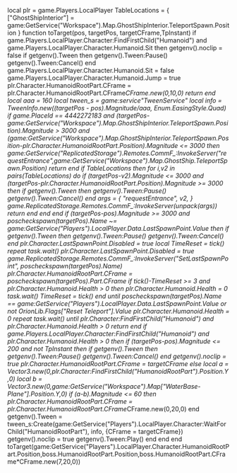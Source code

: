 local plr = game.Players.LocalPlayer
TableLocations = {
    ["GhostShipInterior"] = game:GetService("Workspace").Map.GhostShipInterior.TeleportSpawn.Position
}
function toTarget(pos, targetPos, targetCFrame,TpInstant)
    if game.Players.LocalPlayer.Character:FindFirstChild("Humanoid") and game.Players.LocalPlayer.Character.Humanoid.Sit then
        getgenv().noclip = false
        if getgenv().Tween then
            getgenv().Tween:Pause()
            getgenv().Tween:Cancel()
        end
        game.Players.LocalPlayer.Character.Humanoid.Sit = false
        game.Players.LocalPlayer.Character.Humanoid.Jump = true
        plr.Character.HumanoidRootPart.CFrame = plr.Character.HumanoidRootPart.CFrame*CFrame.new(0,10,0)
        return 
    end
    local aaa = 160
    local tween_s = game:service"TweenService"
    local info = TweenInfo.new((targetPos - pos).Magnitude/aaa, Enum.EasingStyle.Quad)
    if game.PlaceId == 4442272183 and (targetPos-game:GetService("Workspace").Map.GhostShipInterior.TeleportSpawn.Position).Magnitude > 3000 and  (game:GetService("Workspace").Map.GhostShipInterior.TeleportSpawn.Position-plr.Character.HumanoidRootPart.Position).Magnitude <= 3000 then
        game:GetService("ReplicatedStorage").Remotes.CommF_:InvokeServer("requestEntrance",game:GetService("Workspace").Map.GhostShip.TeleportSpawn.Position)
        return 
    end
    if TableLocations then
        for i,v2 in pairs(TableLocations) do
            if  (targetPos-v2).Magnitude <= 3000 and  (targetPos-plr.Character.HumanoidRootPart.Position).Magnitude >= 3000 then
                if getgenv().Tween then
                    getgenv().Tween:Pause()
                    getgenv().Tween:Cancel()
                end
                args = {
                    "requestEntrance",
                    v2,
                }
                game.ReplicatedStorage.Remotes.CommF_:InvokeServer(unpack(args))
                return 
            end
        end
    end
    if (targetPos-pos).Magnitude >= 3000 and poscheckspawn(targetPos).Name ~= game:GetService("Players").LocalPlayer.Data.LastSpawnPoint.Value   then
        if getgenv().Tween then
            getgenv().Tween:Pause()
            getgenv().Tween:Cancel()
        end
        plr.Character.LastSpawnPoint.Disabled = true
        local TimeReset = tick()
        repeat task.wait()
            plr.Character.LastSpawnPoint.Disabled = true
            game.ReplicatedStorage.Remotes.CommF_:InvokeServer("SetLastSpawnPoint", poscheckspawn(targetPos).Name)
            plr.Character.HumanoidRootPart.CFrame = poscheckspawn(targetPos).Part.CFrame
            if tick()-TimeReset >= 3 and plr.Character.Humanoid.Health > 0 then
                plr.Character.Humanoid.Health = 0
                task.wait()
                TimeReset = tick()
            end
        until poscheckspawn(targetPos).Name == game:GetService("Players").LocalPlayer.Data.LastSpawnPoint.Value or not OrionLib.Flags["Reset Teleport"].Value
        plr.Character.Humanoid.Health = 0
        repeat task.wait()
        until plr.Character:FindFirstChild("Humanoid") and plr.Character.Humanoid.Health > 0 
        return
    end
    if game.Players.LocalPlayer.Character:FindFirstChild("Humanoid") and plr.Character.Humanoid.Health > 0 then
        if (targetPos-pos).Magnitude <= 200 and not TpInstant then
            if getgenv().Tween then
                getgenv().Tween:Pause()
                getgenv().Tween:Cancel()
            end
            getgenv().noclip = true
            plr.Character.HumanoidRootPart.CFrame = targetCFrame
        else
            local a = Vector3.new(0,plr.Character:FindFirstChild("HumanoidRootPart").Position.Y,0) 
            local b = Vector3.new(0,game:GetService("Workspace").Map["WaterBase-Plane"].Position.Y,0)
            if (a-b).Magnitude <= 60 then
                plr.Character.HumanoidRootPart.CFrame = plr.Character.HumanoidRootPart.CFrame*CFrame.new(0,20,0)
            end
            getgenv().Tween = tween_s:Create(game:GetService("Players").LocalPlayer.Character:WaitForChild("HumanoidRootPart"), info, {CFrame = targetCFrame})
            getgenv().noclip = true
            getgenv().Tween:Play()
        end
    end
end
toTarget(game:GetService("Players").LocalPlayer.Character.HumanoidRootPart.Position,boss.HumanoidRootPart.Position,boss.HumanoidRootPart.CFrame*CFrame.new(7,20,0))
